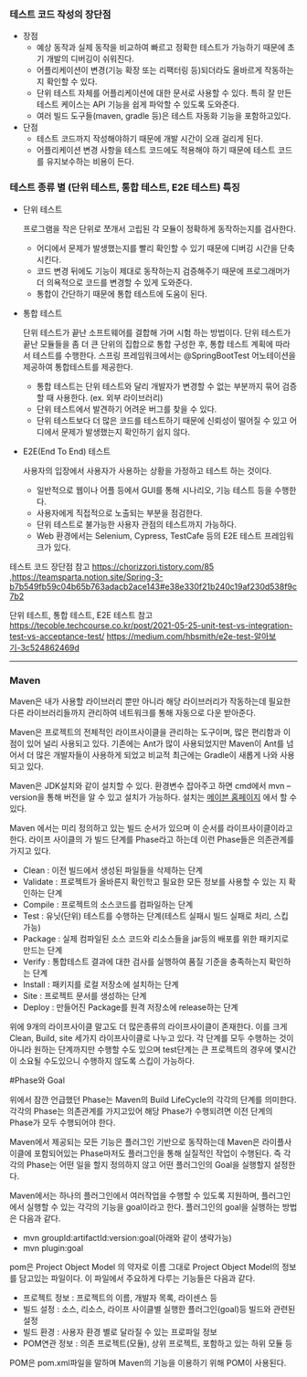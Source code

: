 ### **테스트 코드 작성의 장단점**

- 장점
  - 예상 동작과 실제 동작을 비교하여 빠르고 정확한 테스트가 가능하기 때문에 초기 개발의 디버깅이 쉬워진다.
  - 어플리케이션이 변경(기능 확장 또는 리팩터링 등)되더라도 올바르게 작동하는 지 확인할 수 있다.
  - 단위 테스트 자체를 어플리케이션에 대한 문서로 사용할 수 있다. 특히 잘 만든 테스트 케이스는 API 기능을 쉽게 파악할 수 있도록 도와준다.
  - 여러 빌드 도구들(maven, gradle 등)은 테스트 자동화 기능을 포함하고있다.
- 단점
  - 테스트 코드까지 작성해야하기 때문에 개발 시간이 오래 걸리게 된다.
  - 어플리케이션 변경 사항을 테스트 코드에도 적용해야 하기 때문에 테스트 코드를 유지보수하는 비용이 든다.

### **테스트 종류 별 (단위 테스트, 통합 테스트, E2E 테스트) 특징**

- 단위 테스트

  프로그램을 작은 단위로 쪼개서 고립된 각 모듈이 정확하게 동작하는지를 검사한다.

  - 어디에서 문제가 발생했는지를 빨리 확인할 수 있기 때문에 디버깅 시간을 단축시킨다.
  - 코드 변경 뒤에도 기능이 제대로 동작하는지 검증해주기 때문에 프로그래머가 더 의욕적으로 코드를 변경할 수 있게 도와준다.
  - 통합이 간단하기 때문에 통합 테스트에 도움이 된다.

- 통합 테스트

  단위 테스트가 끝난 소프트웨어를 결합해 가며 시험 하는 방법이다. 단위 테스트가 끝난 모듈들을 좀 더 큰 단위의 집합으로 통합 구성한 후, 통합 테스트 계획에 따라서 테스트를 수행한다. 스프링 프레임워크에서는 @SpringBootTest 어노테이션을 제공하여 통합테스트를 제공한다.

  - 통합 테스트는 단위 테스트와 달리 개발자가 변경할 수 없는 부분까지 묶어 검증할 때 사용한다. (ex. 외부 라이브러리)
  - 단위 테스트에서 발견하기 어려운 버그를 찾을 수 있다.
  - 단위 테스트보다 더 많은 코드를 테스트하기 때문에 신뢰성이 떨어질 수 있고 어디에서 문제가 발생했는지 확인하기 쉽지 않다.

- E2E(End To End) 테스트

  사용자의 입장에서 사용자가 사용하는 상황을 가정하고 테스트 하는 것이다.

  - 일반적으로 웹이나 어플 등에서 GUI를 통해 시나리오, 기능 테스트 등을 수행한다.
  - 사용자에게 직접적으로 노출되는 부분을 점검한다.
  - 단위 테스트로 불가능한 사용자 관점의 테스트까지 가능하다.
  - Web 환경에서는 Selenium, Cypress, TestCafe 등의 E2E 테스트 프레임워크가 있다.

테스트 코드 장단점 참고 https://chorizzori.tistory.com/85 ,https://teamsparta.notion.site/Spring-3-b7b549fb59c04b65b763adacb2ace143#e38e330f21b240c19af230d538f9c7b2

단위 테스트, 통합 테스트, E2E 테스트 참고 https://tecoble.techcourse.co.kr/post/2021-05-25-unit-test-vs-integration-test-vs-acceptance-test/ https://medium.com/hbsmith/e2e-test-알아보기-3c524862469d



---

### Maven

Maven은 내가 사용할 라이브러리 뿐만 아니라 해당 라이브러리가 작동하는데 필요한 다른 라이브러리들까지 관리하여 네트워크를 통해 자동으로 다운 받아준다.

Maven은 프로젝트의 전체적인 라이프사이클을 관리하는 도구이며, 많은 편리함과 이점이 있어 널리 사용되고 있다. 기존에는 Ant가 많이 사용되었지만 Maven이 Ant를 넘어서 더 많은 개발자들이 사용하게 되었고 비교적 최근에는 Gradle이 새롭게 나와 사용되고 있다.

Maven은 JDK설치와 같이 설치할 수 있다. 환경변수 잡아주고 하면 cmd에서 mvn –version을 통해 버전을 알 수 있고 설치가 가능하다. 설치는 [메이븐 홈페이지](http://maven.apache.org/download.cgi) 에서 할 수 있다.

Maven 에서는 미리 정의하고 있는 빌드 순서가 있으며 이 순서를 라이프사이클이라고 한다. 라이프 사이클의 가 빌드 단계를 Phase라고 하는데 이런 Phase들은 의존관계를 가지고 있다.

- Clean : 이전 빌드에서 생성된 파일들을 삭제하는 단계
- Validate : 프로젝트가 올바른지 확인학고 필요한 모든 정보를 사용할 수 있는 지 확인하는 단계
- Compile : 프로젝트의 소스코드를 컴파일하는 단계
- Test : 유닛(단위) 테스트를 수행하는 단계(테스트 실패시 빌드 실패로 처리, 스킵 가능)
- Package : 실제 컴파일된 소스 코드와 리소스들을 jar등의 배포를 위한 패키지로 만드는 단계
- Verify : 통합테스트 결과에 대한 검사를 실행하여 품질 기준을 충족하는지 확인하는 단계
- Install : 패키지를 로컬 저장소에 설치하는 단계
- Site : 프로젝트 문서를 생성하는 단계
- Deploy : 만들어진 Package를 원격 저장소에 release하는 단계

위에 9개의 라이프사이클 말고도 더 많은종류의 라이프사이클이 존재한다. 이를 크게 Clean, Build, site 세가지 라이프사이클로 나누고 있다. 각 단계를 모두 수행하는 것이 아니라 원하는 단계까지만 수행할 수도 있으며 test단계는 큰 프로젝트의 경우에 몇시간이 소요될 수도있으니 수행하지 않도록 스킵이 가능하다.

\#Phase와 Goal

위에서 잠깐 언급했던 Phase는 Maven의 Build LifeCycle의 각각의 단계를 의미한다. 각각의 Phase는 의존관계를 가지고있어 해당 Phase가 수행되려면 이전 단계의 Phase가 모두 수행되어야 한다.

Maven에서 제공되는 모든 기능은 플러그인 기반으로 동작하는데 Maven은 라이플사이클에 포함되어있는 Phase마저도 플러그인을 통해 실질적인 작업이 수행된다. 즉 각각의 Phase는 어떤 일을 할지 정의하지 않고 어떤 플러그인의 Goal을 실행할지 설정한다.

Maven에서는 하나의 플러그인에서 여러작업을 수행할 수 있도록 지원하며, 플러그인에서 실행할 수 있는 각각의 기능을 goal이라고 한다. 플러그인의 goal을 실행하는 방법은 다음과 같다.

- mvn groupId:artifactId:version:goal(아래와 같이 생략가능)
- mvn plugin:goal

pom은 Project Object Model 의 약자로 이름 그대로 Project Object Model의 정보를 담고있는 파일이다. 이 파일에서 주요하게 다루는 기능들은 다음과 같다.

- 프로젝트 정보 : 프로젝트의 이름, 개발자 목록, 라이센스 등
- 빌드 설정 : 소스, 리소스, 라이프 사이클별 실행한 플러그인(goal)등 빌드와 관련된 설정
- 빌드 환경 : 사용자 환경 별로 달라질 수 있는 프로파일 정보
- POM연관 정보 : 의존 프로젝트(모듈), 상위 프로젝트, 포함하고 있는 하위 모듈 등

POM은 pom.xml파일을 말하며 Maven의 기능을 이용하기 위해 POM이 사용된다.

